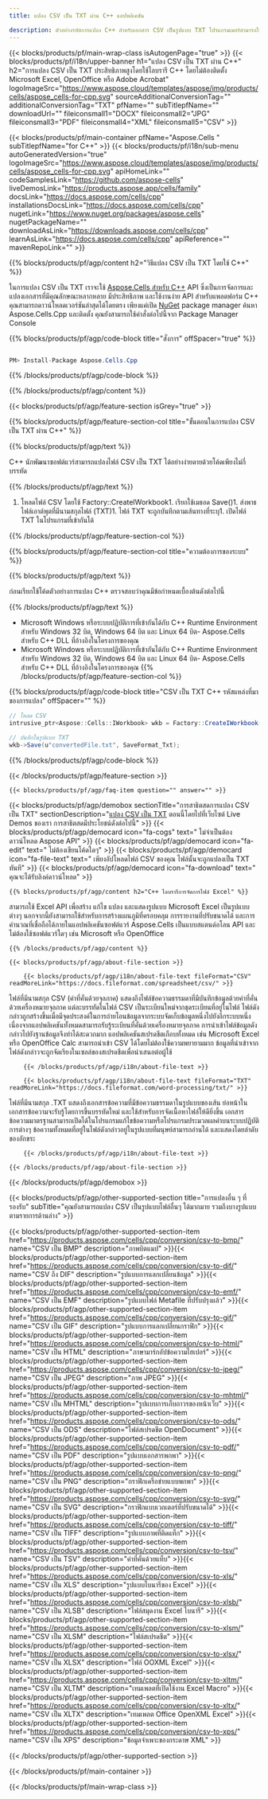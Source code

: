 ```yaml
---
title: แปลง CSV เป็น TXT ผ่าน C++ แอปพลิเคชัน 

description: ตัวอย่างรหัสการแปลง C++ สำหรับเอกสาร CSV เป็นรูปแบบ TXT โปรแกรมเมอร์สามารถใช้ซอร์สโค้ดนี้สำหรับการแปลงแบตช์ CSV เป็น TXT ภายในแอปพลิเคชัน C++ ใดก็ได้
---
```

{{< blocks/products/pf/main-wrap-class isAutogenPage="true" >}}
{{< blocks/products/pf/i18n/upper-banner h1="แปลง CSV เป็น TXT ผ่าน C++" h2="การแปลง CSV เป็น TXT ประสิทธิภาพสูงโดยใช้ไลบรารี C++ โดยไม่ต้องติดตั้ง Microsoft Excel, OpenOffice หรือ Adobe Acrobat" logoImageSrc="https://www.aspose.cloud/templates/aspose/img/products/cells/aspose_cells-for-cpp.svg" sourceAdditionalConversionTag="" additionalConversionTag="TXT" pfName="" subTitlepfName="" downloadUrl="" fileiconsmall1="DOCX" fileiconsmall2="JPG" fileiconsmall3="PDF" fileiconsmall4="XML" fileiconsmall5="CSV" >}}

{{< blocks/products/pf/main-container pfName="Aspose.Cells " subTitlepfName="for C++" >}}
{{< blocks/products/pf/i18n/sub-menu autoGeneratedVersion="true" logoImageSrc="https://www.aspose.cloud/templates/aspose/img/products/cells/aspose_cells-for-cpp.svg" apiHomeLink="" codeSamplesLink="https://github.com/aspose-cells" liveDemosLink="https://products.aspose.app/cells/family" docsLink="https://docs.aspose.com/cells/cpp" installationsDocsLink="https://docs.aspose.com/cells/cpp" nugetLink="https://www.nuget.org/packages/aspose.cells" nugetPackageName="" downloadAsLink="https://downloads.aspose.com/cells/cpp" learnAsLink="https://docs.aspose.com/cells/cpp" apiReference="" mavenRepoLink="" >}}

{{% blocks/products/pf/agp/content h2="วิธีแปลง CSV เป็น TXT โดยใช้ C++" %}}

 ในการแปลง CSV เป็น TXT เราจะใช้
 [Aspose.Cells สำหรับ C++](https://products.aspose.com/cells/cpp) 
 API ซึ่งเป็นการจัดการและแปลงเอกสารที่มีคุณลักษณะหลากหลาย มีประสิทธิภาพ และใช้งานง่าย API สำหรับแพลตฟอร์ม C++ คุณสามารถดาวน์โหลดเวอร์ชันล่าสุดได้โดยตรง เพียงแค่เปิด
 [NuGet](https://www.nuget.org/packages/aspose.cells) 
 package manager ค้นหา
 Aspose.Cells.Cpp 
 และติดตั้ง คุณยังสามารถใช้คำสั่งต่อไปนี้จาก Package Manager Console

{{% blocks/products/pf/agp/code-block title="สั่งการ" offSpacer="true" %}}

```cs

PM> Install-Package Aspose.Cells.Cpp


```

{{% /blocks/products/pf/agp/code-block %}}

{{% /blocks/products/pf/agp/content %}}

{{< blocks/products/pf/agp/feature-section isGrey="true" >}}

{{% blocks/products/pf/agp/feature-section-col title="ขั้นตอนในการแปลง CSV เป็น TXT ผ่าน C++" %}}

{{% blocks/products/pf/agp/text %}}

 C++ นักพัฒนาซอฟต์แวร์สามารถแปลงไฟล์ CSV เป็น TXT ได้อย่างง่ายดายด้วยโค้ดเพียงไม่กี่บรรทัด

{{% /blocks/products/pf/agp/text %}}

1. โหลดไฟล์ CSV โดยใช้ Factory::CreateIWorkbook1. เรียกใช้เมธอด Save()1. ส่งพาธไฟล์เอาต์พุตที่มีนามสกุลไฟล์ (TXT)1. ไฟล์ TXT จะถูกบันทึกตามเส้นทางที่ระบุ1. เปิดไฟล์ TXT ในโปรแกรมที่เข้ากันได้

{{% /blocks/products/pf/agp/feature-section-col %}}

{{% blocks/products/pf/agp/feature-section-col title="ความต้องการของระบบ" %}}

{{% blocks/products/pf/agp/text %}}

 ก่อนเรียกใช้โค้ดตัวอย่างการแปลง C++ ตรวจสอบว่าคุณมีข้อกำหนดเบื้องต้นดังต่อไปนี้

{{% /blocks/products/pf/agp/text %}}

- Microsoft Windows หรือระบบปฏิบัติการที่เข้ากันได้กับ C++ Runtime Environment สำหรับ Windows 32 บิต, Windows 64 บิต และ Linux 64 บิต- Aspose.Cells สำหรับ C++ DLL ที่อ้างอิงในโครงการของคุณ
- Microsoft Windows หรือระบบปฏิบัติการที่เข้ากันได้กับ C++ Runtime Environment สำหรับ Windows 32 บิต, Windows 64 บิต และ Linux 64 บิต- Aspose.Cells สำหรับ C++ DLL ที่อ้างอิงในโครงการของคุณ
{{% /blocks/products/pf/agp/feature-section-col %}}

{{% blocks/products/pf/agp/code-block title="CSV เป็น TXT C++ รหัสแหล่งที่มาของการแปลง" offSpacer="" %}}

```cs
// โหลด CSV
intrusive_ptr<Aspose::Cells::IWorkbook> wkb = Factory::CreateIWorkbook(u"sourceFile.csv");

// บันทึกในรูปแบบ TXT
wkb->Save(u"convertedFile.txt", SaveFormat_Txt);


```

{{% /blocks/products/pf/agp/code-block %}}

{{< /blocks/products/pf/agp/feature-section >}}

    {{< blocks/products/pf/agp/faq-item question="" answer="" >}}
 

<!-- aboutfile Starts -->

{{< blocks/products/pf/agp/demobox sectionTitle="การสาธิตสดการแปลง CSV เป็น TXT" sectionDescription="[แปลง CSV เป็น TXT](https://products.aspose.app/cells/conversion/csv-to-txt) ตอนนี้โดยไปที่เว็บไซต์ Live Demos ของเรา การสาธิตสดมีประโยชน์ดังต่อไปนี้" >}}
        {{< blocks/products/pf/agp/democard icon="fa-cogs" text=" ไม่จำเป็นต้องดาวน์โหลด Aspose API" >}}
        {{< blocks/products/pf/agp/democard icon="fa-edit" text=" ไม่ต้องเขียนโค้ดใดๆ" >}}
        {{< blocks/products/pf/agp/democard icon="fa-file-text" text=" เพียงอัปโหลดไฟล์ CSV ของคุณ ไฟล์นั้นจะถูกแปลงเป็น TXT ทันที" >}}
        {{< blocks/products/pf/agp/democard icon="fa-download" text=" คุณจะได้รับลิงค์ดาวน์โหลด" >}}

    {{% blocks/products/pf/agp/content h2="C++ ไลบรารีการจัดการไฟล์ Excel" %}}

 สามารถใช้ Excel API เพื่อสร้าง แก้ไข แปลง และแสดงรูปแบบ Microsoft Excel เป็นรูปแบบต่างๆ นอกจากนี้ยังสามารถใช้สำหรับการสร้างแผนภูมิที่ครอบคลุม การรายงานที่ปรับขนาดได้ และการคำนวณที่เชื่อถือได้ภายในแอปพลิเคชันซอฟต์แวร์ Aspose.Cells เป็นแบบสแตนด์อโลน API และไม่ต้องใช้ซอฟต์แวร์ใดๆ เช่น Microsoft หรือ OpenOffice  



    {{% /blocks/products/pf/agp/content %}}

    {{< blocks/products/pf/agp/about-file-section >}}

        {{< blocks/products/pf/agp/i18n/about-file-text fileFormat="CSV" readMoreLink="https://docs.fileformat.com/spreadsheet/csv/" >}}

ไฟล์ที่มีนามสกุล CSV (ค่าที่คั่นด้วยจุลภาค) แสดงถึงไฟล์ข้อความธรรมดาที่มีบันทึกข้อมูลด้วยค่าที่คั่นด้วยเครื่องหมายจุลภาค แต่ละบรรทัดในไฟล์ CSV เป็นระเบียนใหม่จากชุดระเบียนที่อยู่ในไฟล์ ไฟล์ดังกล่าวถูกสร้างขึ้นเมื่อมีจุดประสงค์ในการถ่ายโอนข้อมูลจากระบบจัดเก็บข้อมูลหนึ่งไปยังอีกระบบหนึ่ง เนื่องจากแอปพลิเคชันทั้งหมดสามารถรับรู้ระเบียนที่คั่นด้วยเครื่องหมายจุลภาค การนำเข้าไฟล์ข้อมูลดังกล่าวไปยังฐานข้อมูลจึงทำได้สะดวกมาก แอปพลิเคชันสเปรดชีตเกือบทั้งหมด เช่น Microsoft Excel หรือ OpenOffice Calc สามารถนำเข้า CSV ได้โดยไม่ต้องใช้ความพยายามมาก ข้อมูลที่นำเข้าจากไฟล์ดังกล่าวจะถูกจัดเรียงในเซลล์ของสเปรดชีตเพื่อนำเสนอต่อผู้ใช้

        {{< /blocks/products/pf/agp/i18n/about-file-text >}}

        {{< blocks/products/pf/agp/i18n/about-file-text fileFormat="TXT" readMoreLink="https://docs.fileformat.com/word-processing/txt/" >}}

ไฟล์ที่มีนามสกุล .TXT แสดงถึงเอกสารข้อความที่มีข้อความธรรมดาในรูปแบบของเส้น ย่อหน้าในเอกสารข้อความจะรับรู้โดยการขึ้นบรรทัดใหม่ และใช้สำหรับการจัดเนื้อหาไฟล์ให้ดียิ่งขึ้น เอกสารข้อความมาตรฐานสามารถเปิดได้ในโปรแกรมแก้ไขข้อความหรือโปรแกรมประมวลผลคำบนระบบปฏิบัติการต่างๆ ข้อความทั้งหมดที่อยู่ในไฟล์ดังกล่าวอยู่ในรูปแบบที่มนุษย์สามารถอ่านได้ และแสดงโดยลำดับของอักขระ

        {{< /blocks/products/pf/agp/i18n/about-file-text >}}

    {{< /blocks/products/pf/agp/about-file-section >}}

{{< /blocks/products/pf/agp/demobox >}}

<!-- aboutfile Ends -->

{{< blocks/products/pf/agp/other-supported-section title="การแปลงอื่น ๆ ที่รองรับ" subTitle="คุณยังสามารถแปลง CSV เป็นรูปแบบไฟล์อื่นๆ ได้มากมาย รวมถึงบางรูปแบบตามรายการด้านล่าง" >}}

{{< blocks/products/pf/agp/other-supported-section-item href="https://products.aspose.com/cells/cpp/conversion/csv-to-bmp/" name="CSV เป็น BMP" description="ภาพบิตแมป" >}}{{< blocks/products/pf/agp/other-supported-section-item href="https://products.aspose.com/cells/cpp/conversion/csv-to-dif/" name="CSV ถึง DIF" description="รูปแบบการแลกเปลี่ยนข้อมูล" >}}{{< blocks/products/pf/agp/other-supported-section-item href="https://products.aspose.com/cells/cpp/conversion/csv-to-emf/" name="CSV เป็น EMF" description="รูปแบบไฟล์ Metafile ที่ปรับปรุงแล้ว" >}}{{< blocks/products/pf/agp/other-supported-section-item href="https://products.aspose.com/cells/cpp/conversion/csv-to-gif/" name="CSV เป็น GIF" description="รูปแบบการแลกเปลี่ยนกราฟิก" >}}{{< blocks/products/pf/agp/other-supported-section-item href="https://products.aspose.com/cells/cpp/conversion/csv-to-html/" name="CSV เป็น HTML" description="ภาษามาร์กอัปข้อความไฮเปอร์" >}}{{< blocks/products/pf/agp/other-supported-section-item href="https://products.aspose.com/cells/cpp/conversion/csv-to-jpeg/" name="CSV เป็น JPEG" description="ภาพ JPEG" >}}{{< blocks/products/pf/agp/other-supported-section-item href="https://products.aspose.com/cells/cpp/conversion/csv-to-mhtml/" name="CSV เป็น MHTML" description="รูปแบบการเก็บถาวรของหน้าเว็บ" >}}{{< blocks/products/pf/agp/other-supported-section-item href="https://products.aspose.com/cells/cpp/conversion/csv-to-ods/" name="CSV เป็น ODS" description="ไฟล์สเปรดชีต OpenDocument" >}}{{< blocks/products/pf/agp/other-supported-section-item href="https://products.aspose.com/cells/cpp/conversion/csv-to-pdf/" name="CSV เป็น PDF" description="รูปแบบเอกสารพกพา" >}}{{< blocks/products/pf/agp/other-supported-section-item href="https://products.aspose.com/cells/cpp/conversion/csv-to-png/" name="CSV เป็น PNG" description="กราฟิกเครือข่ายแบบพกพา" >}}{{< blocks/products/pf/agp/other-supported-section-item href="https://products.aspose.com/cells/cpp/conversion/csv-to-svg/" name="CSV เป็น SVG" description="กราฟิกแบบเวกเตอร์ที่ปรับขนาดได้" >}}{{< blocks/products/pf/agp/other-supported-section-item href="https://products.aspose.com/cells/cpp/conversion/csv-to-tiff/" name="CSV เป็น TIFF" description="รูปแบบภาพที่ติดแท็ก" >}}{{< blocks/products/pf/agp/other-supported-section-item href="https://products.aspose.com/cells/cpp/conversion/csv-to-tsv/" name="CSV เป็น TSV" description="ค่าที่คั่นด้วยแท็บ" >}}{{< blocks/products/pf/agp/other-supported-section-item href="https://products.aspose.com/cells/cpp/conversion/csv-to-xls/" name="CSV เป็น XLS" description="รูปแบบไบนารีของ Excel" >}}{{< blocks/products/pf/agp/other-supported-section-item href="https://products.aspose.com/cells/cpp/conversion/csv-to-xlsb/" name="CSV เป็น XLSB" description="ไฟล์สมุดงาน Excel ไบนารี" >}}{{< blocks/products/pf/agp/other-supported-section-item href="https://products.aspose.com/cells/cpp/conversion/csv-to-xlsm/" name="CSV เป็น XLSM" description="ไฟล์สเปรดชีต" >}}{{< blocks/products/pf/agp/other-supported-section-item href="https://products.aspose.com/cells/cpp/conversion/csv-to-xlsx/" name="CSV เป็น XLSX" description="ไฟล์ OOXML Excel" >}}{{< blocks/products/pf/agp/other-supported-section-item href="https://products.aspose.com/cells/cpp/conversion/csv-to-xltm/" name="CSV เป็น XLTM" description="เทมเพลตที่เปิดใช้งาน Excel Macro" >}}{{< blocks/products/pf/agp/other-supported-section-item href="https://products.aspose.com/cells/cpp/conversion/csv-to-xltx/" name="CSV เป็น XLTX" description="เทมเพลต Office OpenXML Excel" >}}{{< blocks/products/pf/agp/other-supported-section-item href="https://products.aspose.com/cells/cpp/conversion/csv-to-xps/" name="CSV เป็น XPS" description="ข้อมูลจำเพาะของกระดาษ XML" >}}

{{< /blocks/products/pf/agp/other-supported-section >}}

{{< /blocks/products/pf/main-container >}}
    
{{< /blocks/products/pf/main-wrap-class >}}
